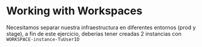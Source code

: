 # Working with Workspaces

Necesitamos separar nuestra infraestructura en diferentes entornos (prod y stage), a fin de este ejercicio, deberias tener creadas 2 instancias con `WORKSPACE-instance-TuUserID`
